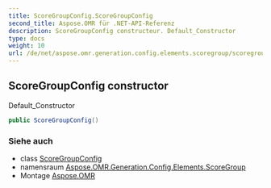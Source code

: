 ```yaml
---
title: ScoreGroupConfig.ScoreGroupConfig
second_title: Aspose.OMR für .NET-API-Referenz
description: ScoreGroupConfig constructeur. Default_Constructor
type: docs
weight: 10
url: /de/net/aspose.omr.generation.config.elements.scoregroup/scoregroupconfig/scoregroupconfig/
---
```

## ScoreGroupConfig constructor

Default_Constructor

```csharp
public ScoreGroupConfig()
```

### Siehe auch

* class [ScoreGroupConfig](../)
* namensraum [Aspose.OMR.Generation.Config.Elements.ScoreGroup](../../scoregroupconfig/)
* Montage [Aspose.OMR](../../../)


